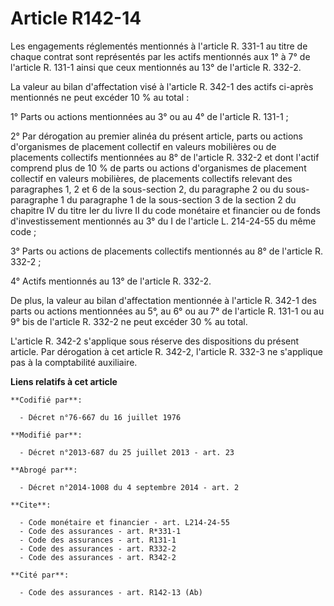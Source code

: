 # Article R142-14

Les engagements réglementés mentionnés à l'article R. 331-1 au titre de chaque contrat sont représentés par les actifs
mentionnés aux 1° à 7° de l'article R. 131-1 ainsi que ceux mentionnés au 13° de l'article R. 332-2. 

La valeur au bilan d'affectation visé à l'article R. 342-1 des actifs ci-après mentionnés ne peut excéder 10 % au total : 

1° Parts ou actions mentionnées au 3° ou au 4° de l'article R. 131-1 ; 

2° Par dérogation au premier alinéa du présent article, parts ou actions d'organismes de placement collectif en valeurs
mobilières ou de placements collectifs mentionnées au 8° de l'article R. 332-2 et dont l'actif comprend plus de 10 % de parts
ou actions d'organismes de placement collectif en valeurs mobilières, de placements collectifs relevant des paragraphes 1, 2
et 6 de la sous-section 2, du paragraphe 2 ou du sous-paragraphe 1 du paragraphe 1 de la sous-section 3 de la section 2 du
chapitre IV du titre Ier du livre II du code monétaire et financier ou de fonds d'investissement mentionnés au 3° du I de
l'article L. 214-24-55 du même code ; 

3° Parts ou actions de placements collectifs mentionnés au 8° de l'article R. 332-2 ; 

4° Actifs mentionnés au 13° de l'article R. 332-2. 

De plus, la valeur au bilan d'affectation mentionnée à l'article R. 342-1 des parts ou actions mentionnées au 5°, au 6° ou au
7° de l'article R. 131-1 ou au 9° bis de l'article R. 332-2 ne peut excéder 30 % au total. 

L'article R. 342-2 s'applique sous réserve des dispositions du présent article. Par dérogation à cet article R. 342-2,
l'article R. 332-3 ne s'applique pas à la comptabilité auxiliaire.

**Liens relatifs à cet article**

	**Codifié par**:

	  - Décret n°76-667 du 16 juillet 1976

	**Modifié par**:

	  - Décret n°2013-687 du 25 juillet 2013 - art. 23

	**Abrogé par**:

	  - Décret n°2014-1008 du 4 septembre 2014 - art. 2

	**Cite**:

	  - Code monétaire et financier - art. L214-24-55
	  - Code des assurances - art. R*331-1
	  - Code des assurances - art. R131-1
	  - Code des assurances - art. R332-2
	  - Code des assurances - art. R342-2

	**Cité par**:

	  - Code des assurances - art. R142-13 (Ab)
